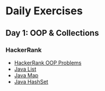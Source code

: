 # Daily Exercises

## Day 1: OOP & Collections

### HackerRank

- [HackerRank OOP Problems](https://www.hackerrank.com/domains/java/oop)
- [Java List](https://www.hackerrank.com/challenges/java-list/problem)
- [Java Map](https://www.hackerrank.com/challenges/phone-book/problem)
- [Java HashSet](https://www.hackerrank.com/challenges/java-hashset/problem)
